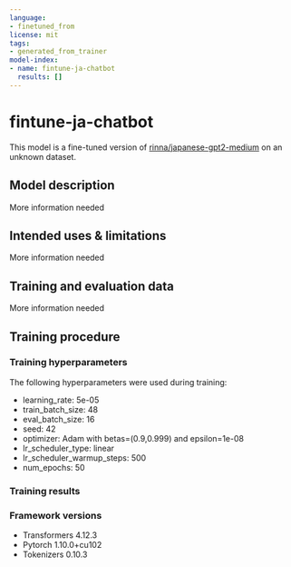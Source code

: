 ```yaml
---
language:
- finetuned_from
license: mit
tags:
- generated_from_trainer
model-index:
- name: fintune-ja-chatbot
  results: []
---
```


<!-- This model card has been generated automatically according to the information the Trainer had access to. You
should probably proofread and complete it, then remove this comment. -->

# fintune-ja-chatbot

This model is a fine-tuned version of [rinna/japanese-gpt2-medium](https://huggingface.co/rinna/japanese-gpt2-medium) on an unknown dataset.

## Model description

More information needed

## Intended uses & limitations

More information needed

## Training and evaluation data

More information needed

## Training procedure

### Training hyperparameters

The following hyperparameters were used during training:
- learning_rate: 5e-05
- train_batch_size: 48
- eval_batch_size: 16
- seed: 42
- optimizer: Adam with betas=(0.9,0.999) and epsilon=1e-08
- lr_scheduler_type: linear
- lr_scheduler_warmup_steps: 500
- num_epochs: 50

### Training results



### Framework versions

- Transformers 4.12.3
- Pytorch 1.10.0+cu102
- Tokenizers 0.10.3
